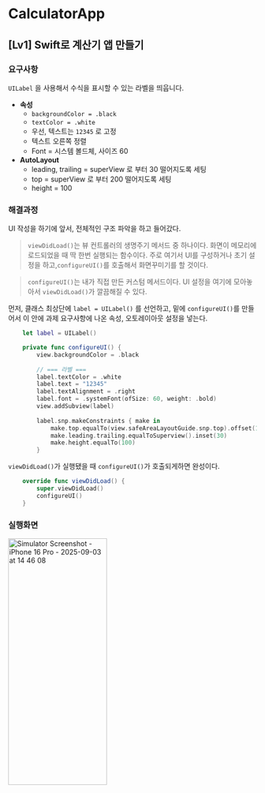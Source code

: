 # CalculatorApp
## [Lv1] Swift로 계산기 앱 만들기

### 요구사항

`UILabel` 을 사용해서 수식을 표시할 수 있는 라벨을 띄웁니다.

- **속성**
    - `backgroundColor = .black`
    - `textColor = .white`
    - 우선, 텍스트는 `12345` 로 고정
    - 텍스트 오른쪽 정렬
    - Font = 시스템 볼드체, 사이즈 60
- **AutoLayout**
    - leading, trailing = superView 로 부터 30 떨어지도록 세팅
    - top = superView 로 부터 200 떨어지도록 세팅
    - height = 100

### 해결과정

UI 작성을 하기에 앞서, 전체적인 구조 파악을 하고 들어갔다.

> ```viewDidLoad()```는 뷰 컨트롤러의 생명주기 메서드 중 하나이다. 화면이 메모리에 로드되었을 때 딱 한번 실행되는 함수이다. 주로 여기서 UI를 구성하거나 초기 설정을 하고,```configureUI()```를 호출해서 화면꾸미기를 할 것이다.

> ```configureUI()```는 내가 직접 만든 커스텀 메서드이다. UI 설정을 여기에 모아놓아서 ```viewDidLoad()```가 깔끔해질 수 있다.

먼저, 클래스 최상단에 ```label = UILabel()``` 를 선언하고, 밑에 ```configureUI()```를 만들어서 이 안에 과제 요구사항에 나온 속성, 오토레이아웃 설정을 넣는다.

```swift
    let label = UILabel()
```

```swift
    private func configureUI() {
        view.backgroundColor = .black
        
        // === 라벨 ===
        label.textColor = .white
        label.text = "12345"
        label.textAlignment = .right
        label.font = .systemFont(ofSize: 60, weight: .bold)
        view.addSubview(label)
        
        label.snp.makeConstraints { make in
            make.top.equalTo(view.safeAreaLayoutGuide.snp.top).offset(100)
            make.leading.trailing.equalToSuperview().inset(30)
            make.height.equalTo(100)
        }
```
```viewDidLoad()```가 실행됐을 때 ```configureUI()```가 호출되게하면 완성이다.

```swift
    override func viewDidLoad() {
        super.viewDidLoad()
        configureUI()
    }
```

### 실행화면

<img width="200" height="500" alt="Simulator Screenshot - iPhone 16 Pro - 2025-09-03 at 14 46 08" src="https://github.com/user-attachments/assets/99ae827d-aa66-40bd-a498-611e20f54375" />

